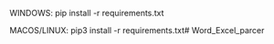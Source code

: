 WINDOWS: 
pip install -r requirements.txt

MACOS/LINUX:
pip3 install -r requirements.txt# Word_Excel_parcer
